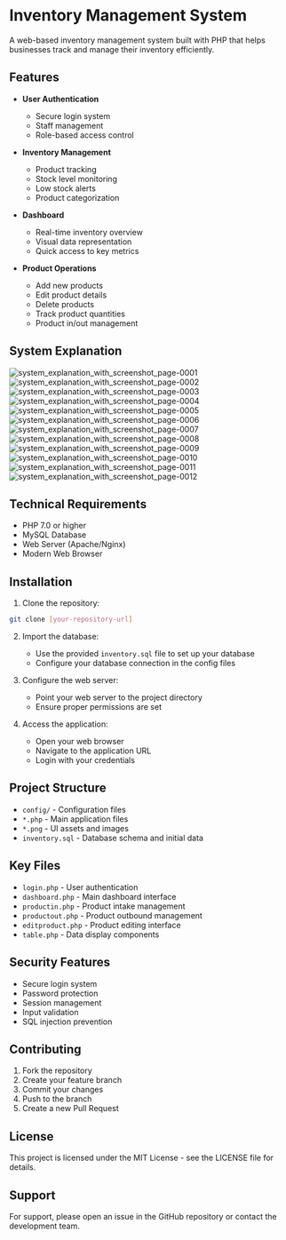 # Inventory Management System

A web-based inventory management system built with PHP that helps businesses track and manage their inventory efficiently.

## Features

- **User Authentication**
  - Secure login system
  - Staff management
  - Role-based access control

- **Inventory Management**
  - Product tracking
  - Stock level monitoring
  - Low stock alerts
  - Product categorization

- **Dashboard**
  - Real-time inventory overview
  - Visual data representation
  - Quick access to key metrics

- **Product Operations**
  - Add new products
  - Edit product details
  - Delete products
  - Track product quantities
  - Product in/out management

## System Explanation

![system_explanation_with_screenshot_page-0001](https://github.com/user-attachments/assets/fea5c837-e95c-451a-8e86-fd90c6b67c5d)
![system_explanation_with_screenshot_page-0002](https://github.com/user-attachments/assets/18b9e811-889b-4dc2-af1b-c2647d38d804)
![system_explanation_with_screenshot_page-0003](https://github.com/user-attachments/assets/170b042b-146e-41ce-978d-bb16d82210e9)
![system_explanation_with_screenshot_page-0004](https://github.com/user-attachments/assets/95dda599-1105-4c7c-8a1f-52b19aad3fb6)
![system_explanation_with_screenshot_page-0005](https://github.com/user-attachments/assets/cf6c314a-0519-4434-af5f-361eb6555a46)
![system_explanation_with_screenshot_page-0006](https://github.com/user-attachments/assets/05b89942-611e-4c53-a42b-0326e904311c)
![system_explanation_with_screenshot_page-0007](https://github.com/user-attachments/assets/60b97f71-3f22-44ee-a5d9-bc91c2fa4588)
![system_explanation_with_screenshot_page-0008](https://github.com/user-attachments/assets/c0848617-6945-42c1-9662-ec9d23cea1a4)
![system_explanation_with_screenshot_page-0009](https://github.com/user-attachments/assets/8df96e29-81fa-48ad-895d-8e6e0b0c3237)
![system_explanation_with_screenshot_page-0010](https://github.com/user-attachments/assets/9b5c8d9b-c457-4ac7-b30d-f9dad5fe609d)
![system_explanation_with_screenshot_page-0011](https://github.com/user-attachments/assets/871fdce6-d93c-4bec-9fda-07ff94377b4b)
![system_explanation_with_screenshot_page-0012](https://github.com/user-attachments/assets/5b045d5e-e888-4490-acf0-5b8da7914765)

## Technical Requirements

- PHP 7.0 or higher
- MySQL Database
- Web Server (Apache/Nginx)
- Modern Web Browser

## Installation

1. Clone the repository:
```bash
git clone [your-repository-url]
```

2. Import the database:
   - Use the provided `inventory.sql` file to set up your database
   - Configure your database connection in the config files

3. Configure the web server:
   - Point your web server to the project directory
   - Ensure proper permissions are set

4. Access the application:
   - Open your web browser
   - Navigate to the application URL
   - Login with your credentials

## Project Structure

- `config/` - Configuration files
- `*.php` - Main application files
- `*.png` - UI assets and images
- `inventory.sql` - Database schema and initial data

## Key Files

- `login.php` - User authentication
- `dashboard.php` - Main dashboard interface
- `productin.php` - Product intake management
- `productout.php` - Product outbound management
- `editproduct.php` - Product editing interface
- `table.php` - Data display components

## Security Features

- Secure login system
- Password protection
- Session management
- Input validation
- SQL injection prevention

## Contributing

1. Fork the repository
2. Create your feature branch
3. Commit your changes
4. Push to the branch
5. Create a new Pull Request

## License

This project is licensed under the MIT License - see the LICENSE file for details.

## Support

For support, please open an issue in the GitHub repository or contact the development team. 
